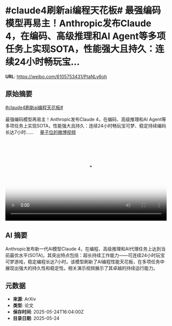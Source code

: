 # #claude4刷新ai编程天花板# 最强编码模型再易主！Anthropic发布Claude 4，在编码、高级推理和AI Agent等多项任务上实现SOTA，性能强大且持久：连续24小时畅玩宝...

**URL**: https://weibo.com/6105753431/PtaNLy6oh

## 原始摘要

<a href="https://m.weibo.cn/search?containerid=231522type%3D1%26t%3D10%26q%3D%23claude4%E5%88%B7%E6%96%B0ai%E7%BC%96%E7%A8%8B%E5%A4%A9%E8%8A%B1%E6%9D%BF%23&amp;extparam=%23claude4%E5%88%B7%E6%96%B0ai%E7%BC%96%E7%A8%8B%E5%A4%A9%E8%8A%B1%E6%9D%BF%23" data-hide=""><span class="surl-text">#claude4刷新ai编程天花板#</span></a> <br><br>最强编码模型再易主！Anthropic发布Claude 4，在编码、高级推理和AI Agent等多项任务上实现SOTA，性能强大且持久：连续24小时畅玩宝可梦、稳定持续编码长达7小时…… <a href="https://video.weibo.com/show?fid=1034:5169528611471386" data-hide=""><span class="url-icon"><img style="width: 1rem;height: 1rem" src="https://h5.sinaimg.cn/upload/2015/09/25/3/timeline_card_small_video_default.png" referrerpolicy="no-referrer"></span><span class="surl-text">量子位的微博视频</span></a> <br clear="both"><div style="clear: both"></div><video controls="controls" poster="https://tvax2.sinaimg.cn/orj480/006Fd7o3ly1i1pl9uczq5j30u01hcgpr.jpg" style="width: 100%"><source src="https://f.video.weibocdn.com/o0/2QdkEvhglx08otl9pF4401041200gqGE0E010.mp4?label=mp4_720p&amp;template=720x1280.24.0&amp;ori=0&amp;ps=1CwnkDw1GXwCQx&amp;Expires=1748106145&amp;ssig=Zsdfdk%2Bi52&amp;KID=unistore,video"><source src="https://f.video.weibocdn.com/o0/Hu7AjemQlx08otl8OfyE010412009MMF0E010.mp4?label=mp4_hd&amp;template=540x960.24.0&amp;ori=0&amp;ps=1CwnkDw1GXwCQx&amp;Expires=1748106145&amp;ssig=uqBJ7Xqo6u&amp;KID=unistore,video"><source src="https://f.video.weibocdn.com/o0/5Rbrcgoblx08otl8rEXS010412005bln0E010.mp4?label=mp4_ld&amp;template=360x640.24.0&amp;ori=0&amp;ps=1CwnkDw1GXwCQx&amp;Expires=1748106145&amp;ssig=3gt2L0vzyF&amp;KID=unistore,video"><p>视频无法显示，请前往<a href="https://video.weibo.com/show?fid=1034%3A5169528611471386" target="_blank" rel="noopener noreferrer">微博视频</a>观看。</p></video>

## AI 摘要

Anthropic发布新一代AI模型Claude 4，在编程、高级推理和AI代理任务上达到当前最优水平(SOTA)。其突出特点包括：超长持续工作能力——可连续24小时玩宝可梦游戏，稳定编程长达7小时。该模型刷新了AI编程性能天花板，在多项任务中展现出强大的持久性和稳定性。相关演示视频展示了其卓越的持续运行能力。

## 元数据

- **来源**: ArXiv
- **类型**: 论文
- **保存时间**: 2025-05-24T16:04:00Z
- **目录日期**: 2025-05-24
